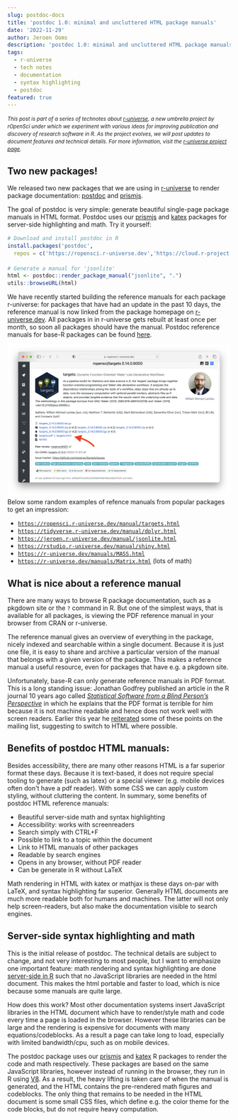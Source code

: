 ```yaml
---
slug: postdoc-docs
title: 'postdoc 1.0: minimal and uncluttered HTML package manuals'
date: '2022-11-29'
author: Jeroen Ooms
description: 'postdoc 1.0: minimal and uncluttered HTML package manuals'
tags:
  - r-universe
  - tech notes
  - documentation
  - syntax highlighting
  - postdoc
featured: true
---
```


<small><em>This post is part of a series of technotes about [r-universe](https://r-universe.dev), a new umbrella project by rOpenSci under which we experiment with various ideas for improving publication and discovery of research software in R.
As the project evolves, we will post updates to document features and technical details.
For more information, visit the [r-universe project page](/r-universe/).</em></small>

## Two new packages!

We released two new packages that we are using in [r-universe](https://r-universe.dev) to render package documentation: [postdoc](https://docs.ropensci.org/postdoc/) and [prismjs](https://docs.ropensci.org/prismjs/).

The goal of postdoc is very simple: generate beautiful single-page package manuals in HTML format. Postdoc uses our [prismjs](https://docs.ropensci.org/prismjs/) and [katex](https://docs.ropensci.org/katex/) packages for server-side highlighting and math. Try it yourself:

```r
# Download and install postdoc in R
install.packages('postdoc',
  repos = c('https://ropensci.r-universe.dev','https://cloud.r-project.org'))

# Generate a manual for 'jsonlite'
html <- postdoc::render_package_manual("jsonlite", ".")
utils::browseURL(html)
```

We have recently started building the reference manuals for each package r-universe: for packages that have had an update in the past 10 days, the reference manual is now linked from the package homepage on [r-universe.dev](https://r-universe.dev). All packages in in r-universe gets rebuilt at least once per month, so soon all packages should have the manual. Postdoc reference manuals for base-R packages can be found [here](https://r-universe.dev/manuals/).


[![screenshot from the targets webpage on r-universe](targets.png)](https://ropensci.r-universe.dev/ui#package:targets)
Below some random examples of refence manuals from popular packages to get an impression:

 - [`https://ropensci.r-universe.dev/manual/targets.html`](https://ropensci.r-universe.dev/manual/targets.html)
 - [`https://tidyverse.r-universe.dev/manual/dplyr.html`](https://tidyverse.r-universe.dev/manual/dplyr.html)
 - [`https://jeroen.r-universe.dev/manual/jsonlite.html`](https://jeroen.r-universe.dev/manual/jsonlite.html)
 - [`https://rstudio.r-universe.dev/manual/shiny.html`](https://rstudio.r-universe.dev/manual/shiny.html)
 - [`https://r-universe.dev/manuals/MASS.html`](https://r-universe.dev/manuals/MASS.html)
 - [`https://r-universe.dev/manuals/Matrix.html`](https://r-universe.dev/manuals/Matrix.html) (lots of math)

## What is nice about a reference manual

There are many ways to browse R package documentation, such as a pkgdown site or the `?` command in R. But one of the simplest ways, that is available for all packages, is viewing the PDF reference manual in your browser from CRAN or r-universe.

The reference manual gives an overview of everything in the package, nicely indexed and searchable within a single document. Because it is just one file, it is easy to share and archive a particular version of the manual that belongs with a given version of the package. This makes a reference manual a useful resource, even for packages that have e.g. a pkgdown site.

Unfortunately, base-R can only generate reference manuals in PDF format. This is a long standing issue: Jonathan Godfrey published an article in the R journal 10 years ago called [*Statistical Software from a Blind Person’s Perspective*](https://journal.r-project.org/archive/2013-1/godfrey.pdf) in which he explains that the PDF format is terrible for him because it is not machine readable and hence does not work well with screen readers. Earlier this year he [reiterated](https://stat.ethz.ch/pipermail/r-package-devel/2022q2/007953.html) some of these points on the mailing list, suggesting to switch to HTML where possible.


## Benefits of postdoc HTML manuals:

Besides accessibility, there are many other reasons HTML is a far superior format these days. Because it is text-based, it does not require special tooling to generate (such as latex) or a special viewer (e.g. mobile devices often don't have a pdf reader). With some CSS we can apply custom styling, without cluttering the content.
In summary, some benefits of postdoc HTML reference manuals:

 - Beautiful server-side math and syntax highlighting
 - Accessibility: works with screenreaders
 - Search simply with CTRL+F
 - Possible to link to a topic within the document
 - Link to HTML manuals of other packages
 - Readable by search engines
 - Opens in any browser, without PDF reader
 - Can be generate in R without LaTeX

Math rendering in HTML with katex or mathjax is these days on-par with LaTeX, and syntax highlighting far superior. Generally HTML documents are much more readable both for humans and machines. The latter will not only help screen-readers, but also make the documentation visible to search engines.

## Server-side syntax highlighting and math

This is the initial release of postdoc. The technical details are subject to change, and not very interesting to most people, but I want to emphasize one important feature: math rendering and syntax highlighting are done [server-side in R](blog/2021/07/13/katex-release/) such that no JavaScript libraries are needed in the html document. This makes the html portable and faster to load, which is nice because some manuals are quite large.

How does this work? Most other documentation systems insert JavaScript libraries in the HTML document which have to render/style math and code every time a page is loaded in the browser. However these libraries can be large and the rendering is expensive for documents with many equations/codeblocks. As a result a page can take long to load, especially with limited bandwidth/cpu, such as on mobile devices.

The postdoc package uses our [prismjs](https://docs.ropensci.org/prismjs/) and [katex](https://docs.ropensci.org/katex/) R packages to render the code and math respectively. These packages are based on the same JavaScript libraries, however instead of running in the browser, they run in R using [V8](https://jeroen.r-universe.dev/ui#package:V8). As a result, the heavy lifting is taken care of when the manual is generated, and the HTML contains the pre-rendered math figures and codeblocks. The only thing that remains to be needed in the HTML document is some small CSS files, which define e.g. the color theme for the code blocks, but do not require heavy computation.
